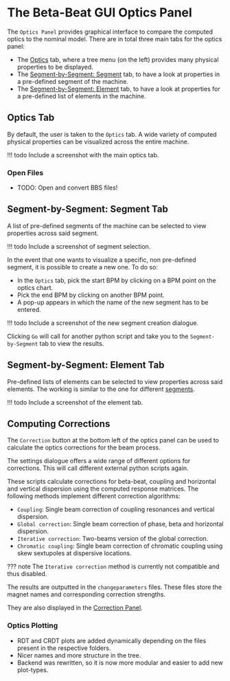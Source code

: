 # The Beta-Beat GUI Optics Panel

The `Optics Panel` provides graphical interface to compare the computed optics to the nominal model.
There are in total three main tabs for the optics panel:

- The [Optics](#optics-tab) tab, where a tree menu (on the left) provides many physical properties to be displayed.
- The [Segment-by-Segment: Segment](#segment-by-segment-segment-tab) tab, to have a look at properties in a pre-defined segment of the machine.
- The [Segment-by-Segment: Element](#segment-by-segment-element-tab) tab, to have a look at properties for a pre-defined list of elements in the machine.

## Optics Tab

By default, the user is taken to the `Optics` tab.
A wide variety of computed physical properties can be visualized across the entire machine.

!!! todo
    Include a screenshot with the main optics tab.

### Open Files

 - TODO: Open and convert BBS files!

## Segment-by-Segment: Segment Tab

A list of pre-defined segments of the machine can be selected to view properties across said segment.

!!! todo
    Include a screenshot of segment selection.

In the event that one wants to visualize a specific, non pre-defined segment, it is possible to create a new one.
To do so:

- In the `Optics` tab, pick the start BPM by clicking on a BPM point on the optics chart.
- Pick the end BPM by clicking on another BPM point.
- A pop-up appears in which the name of the new segment has to be entered.

!!! todo
    Include a screenshot of the new segment creation dialogue.

Clicking `Go` will call for another python script and take you to the `Segment-by-Segment` tab to view the results.

## Segment-by-Segment: Element Tab

Pre-defined lists of elements can be selected to view properties across said elements.
The working is similar to the one for different [segments](#segment-by-segment-segment-tab).

!!! todo
    Include a screenshot of the element tab.

## Computing Corrections

The `Correction` button at the bottom left of the optics panel can be used to calculate the optics corrections for the beam process.

The settings dialogue offers a wide range of different options for corrections.
This will call different external python scripts again.

These scripts calculate corrections for beta-beat, coupling and horizontal and vertical dispersion using the computed response matrices.
The following methods implement different correction algorithms:

- `Coupling`: Single beam correction of coupling resonances and vertical dispersion.
- `Global correction`: Single beam correction of phase, beta and horizontal dispersion.
- `Iterative correction`: Two-beams version of the global correction.
- `Chromatic coupling`: Single beam correction of chromatic coupling using skew sextupoles at dispersive locations.

??? note
    The `Iterative correction` method is currently not compatible and thus disabled.

The results are outputted in the `changeparameters` files.
These files store the magnet names and corresponding correction strengths.

They are also displayed in the [Correction Panel](correction_panel.md).

### Optics Plotting

- RDT and CRDT plots are added dynamically depending on the files present in the respective folders.
- Nicer names and more structure in the tree.
- Backend was rewritten, so it is now more modular and easier to add new plot-types.
